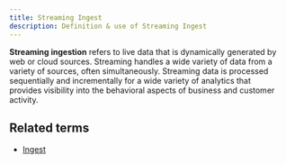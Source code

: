 ```yaml
---
title: Streaming Ingest 
description: Definition & use of Streaming Ingest 
---
```

**Streaming ingestion** refers to live data that is dynamically generated by web or cloud sources. Streaming handles a wide variety of data from a variety of sources, often simultaneously. Streaming data is processed sequentially and incrementally for a wide variety of analytics that provides visibility into the behavioral aspects of business and customer activity.

## Related terms

- [Ingest](../ingest)